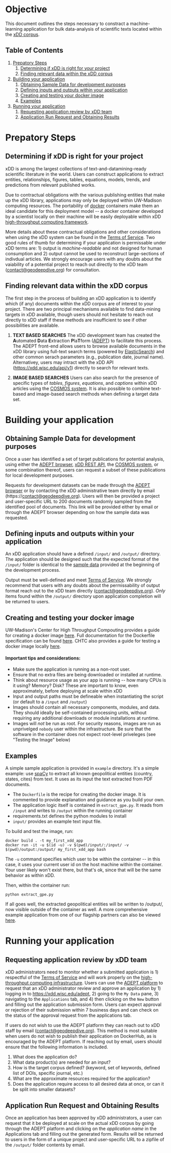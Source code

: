 # Objective
This document outlines the steps necessary to constract a machine-learning application for bulk data-analysis of scientific texts located within the [xDD corpus](https://xdd.wisc.edu).

## Table of Contents
1. [Prepatory Steps](#prepatory-steps)
    1. [Determining if xDD is right for your project](#determining-if-xdd-is-right-for-your-project)
    2. [Finding relevant data within the xDD corpus](#finding-relevant-data-within-the-xdd-corpus)
2. [Building your application](#building-your-application)
    1. [Obtaining Sample Data for development purposes](#obtaining-sample-data-for-development-purposes)
    2. [Defining inputs and outputs within your application](#defining-inputs-and-outputs-within-your-application)
    3. [Creating and testing your docker image](#creating-a-docker-image)
    4. [Examples](#examples)
3. [Running your application](#running-your-application)
    1. [Requesting application review by xDD team](#requesting-application-review-by-xDD-team)
    2. [Application Run Request and Obtaining Results](#application-run-request-and-obtaining-results)

# Prepatory Steps
## Determining if xDD is right for your project
xDD is among the largest collections of text-and-datamining-ready scientific literature in the world. Users can construct applications to extract entities, relationships, figures, tables, equations, models, trends, and predictions from relevant published works.

Due to contractual obligations with the various publishing entities that make up the xDD library, applications may only be deployed within UW-Madison computing resources. The portability of [docker](https://www.docker.com/) containers make them an ideal candidate for this deployment model -- a docker container developed by a scientist locally on their machine will be easily deployable within xDD [high-throughput computing framework](https://chtc.cs.wisc.edu/). 

More details about these contractual obligations and other considerations when using the xDD system can be found in the [Terms of Service](https://github.com/ngds/ADEPT_frontend/blob/main/TOS.md#terms-of-service). Two good rules of thumb for determining if your application is permissable under xDD terms are: 1) output is *machine-readable* and not designed for human consumption and 2) output cannot be used to reconstruct large-sections of indivdual articles. We strongly encourage users with any doubts about the vaiability of a potential project to reach out directly to the xDD team (contact@geodeepdive.org) for consultation. 

## Finding relevant data within the xDD corpus
The first step in the process of building an xDD application is to identify which (if any) documents within the xDD corpus are of interest to your project. There are two principal mechanisms available to find data-mining targets in xDD available, though users should not hesitate to reach out directly to xDD staff if these methods are insufficient to see if other possibilities are available.

1. **TEXT BASED SEARCHES** The xDD development team has created the **A**utomated **D**ata **E**xtraction **P**la**T**form ([ADEPT](https://xdd.wisc.edu/adept)) to facilitate this process. The ADEPT front-end allows users to browse available documents in the xDD library using full-text search terms (powered by [ElasticSearch](elastic.co)) and other common serach parameters (e.g., publication date, journal name). Alternativey, users may intract with the xDD API (https://xdd.wisc.edu/api/v1) directly to search for relevant texts.

2. **IMAGE BASED SEARCHES** Users can also search for the presence of specific types of *tables*, *figures*, *equations*, and *captions* within xDD articles using the [COSMOS system](https://github.com/UW-COSMOS/cosmos). It is also possible to combine text-based and image-based search methods when defining a target data set.

# Building your application

## Obtaining Sample Data for development purposes
Once a user has identified a set of target publications for potential analysis, using either the [ADEPT browser](https://xdd.wisc.edu/adept#loginPanel), [xDD REST API](https://xdd.wisc.edu/api/v1), the [COSMOS system](https://github.com/UW-COSMOS/cosmos), or some combination thereof, users can request a subset of these publications for local development purposes. 

Requests for development datasets can be made through the [ADEPT browser](https://xdd.wisc.edu/adept) or by contacting the xDD administrative team directly by email (https://contact@geodeepdive.org). Users will then be provided a project and user-specific URL to 200 documents randomly sampled from the identified pool of documents. This link will be provided either by email or through the ADEPT browser depending on how the sample data was requested.

## Defining inputs and outputs within your application
An xDD application should have a defined `/input/` and `/output/` directory. The application should be designed such that the expected format of the `/input/` folder is identical to the [sample data](#obtaining-sample-data-for-development-purposes) provided at the beginning of the development process. 

Output must be well-defined and meet [Terms of Service](#determining-if-xdd-is-right-for-your-project). We strongly recommend that users with any doubts about the permissability of output format reach out to the xDD team directly (contact@geodeepdive.org). *Only* items found within the `/output/` directory upon application completion will be returned to users.

## Creating and testing your docker image
UW-Madison's Center for High Throughput Compouting provides a guide for creating a docker image [here](http://chtc.cs.wisc.edu/docker-build.shtml). Full documentation for the Dockerfile specification can be found [here](https://docs.docker.com/engine/reference/builder/). CHTC also provides a guide for testing a docker image locally [here](http://chtc.cs.wisc.edu/docker-test.shtml). 

#### Important tips and considerations:
- Make sure the application is running as a non-root user.
- Ensure that no extra files are being downloaded or installed at runtime.
- Think about resource usage as your app is running -- how many CPUs is it using? Memory? Disk? These are important to know, even approximately, before deploying at scale within xDD
- Input and output paths must be defineable when instantiating the script (or default to a `/input` and `/output`)
- Images should contain all necessary components, modules, and data. They should ideally be self-contained processing units, without requiring any additional downloads or module installations at runtime.
- Images will _not_ be run as root. For security reasons, images are run as unprivelged `nobody` user within the infrastructure. Be sure that the software in the container does not expect root-level priveleges (see "Testing the Image" below)

## Examples
A simple sample application is provided in `example` directory. It's a simple example: use [spaCy](https://spacy.io) to extract all known geopolitical entities (country, states, cites) from text. It uses as its input the text extracted from PDF documents.

  - The `Dockerfile` is the recipe for creating the docker image. It is commented to provide explanation and guidance as you build your own. 
  - The application logic itself is contained in `extract_gpe.py`. It reads from `/input` and writes to `/output` within the running container
  - requirements.txt defines the python modules to install
  - `input/` provides an example text input file.

To build and test the image, run:

```
docker build . -t my_first_xdd_app
docker run -it -u $(id -u) -v $(pwd)/input/:/input/ -v $(pwd)/output:/output/ my_first_xdd_app bash
```

The `-u` command specifies which user to be within the container -- in this case, it uses your current user id on the host machine within the container. Your user likely won't exist there, but that's ok, since that will be the same behavior as within xDD.

Then, within the container run:
```
python extract_gpe.py
```

If all goes well, the extracted geopolitical entities will be written to /output/, now visible outside of the container as well. A more comprehensive example application from one of our flagship partners can also be viewed [here](https://github.com/throughput-ec/UnacquiredSites/tree/master).

# Running your application

## Requesting application review by xDD team
xDD administrators need to monitor whether a submitted application is 1) respectful of the [Terms of Service](#determining-if-xdd-is-right-for-your-project) and will work properly on the [high-throughput computing infrastructure](https://chtc.cs.wisc.edu/). Users can use the [ADEPT platform](https://xdd.wisc.edu/adept) to request that an xDD administrator review and approve an application by 1) logging in to https://xdd.wisc.edu/adept, 2) going to the `My Data` pane, 3) navigating to the `Applications` tab, and 4) then clicking on the `New` button and filling out the application submission form. Users can expect approval or rejection of their submission within 7 business days and can check on the status of the approval request from the applications tab.

If users do not wish to use the ADEPT platform they can reach out to xDD staff by email (contact@geodeepdive.org). This method is most suitable when users do not wish to publish their application on DockerHub, as is encouraged by the ADEPT platform. If reaching out by email, users should ensure that the following information is included.

1. What does the application do?
2. What data product(s) are needed for an input?
3. How is the target corpus defined? (keyword, set of keywords, defined list of DOIs, specific journal, etc.)
4. What are the approximate resources required for the application?
5. Does the application require access to all desired data at once, or can it be split into smaller datasets?

## Application Run Request and Obtaining Results
Once an application has been approved by xDD administrators, a user can request that it be deployed at scale on the actual xDD corpus by going through the ADEPT platform and clicking on the *application name* in the Applications tab and filling out the generated form. Results will be returned to users in the form of a unique project and user-specific URL to a zipfile of the `/output/` folder contents by email.
